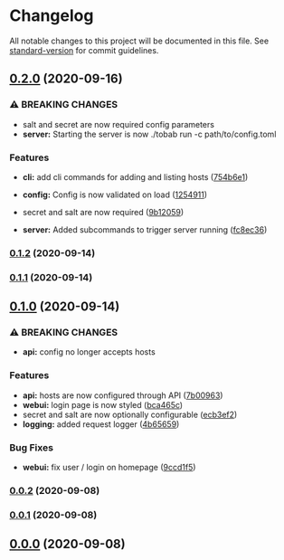 # Changelog

All notable changes to this project will be documented in this file. See [standard-version](https://github.com/conventional-changelog/standard-version) for commit guidelines.

## [0.2.0](https://github.com/gnur/tobab/compare/v0.1.2...v0.2.0) (2020-09-16)


### ⚠ BREAKING CHANGES

* salt and secret are now required config parameters
* **server:** Starting the server is now ./tobab run -c path/to/config.toml

### Features

* **cli:** add cli commands for adding and listing hosts ([754b6e1](https://github.com/gnur/tobab/commit/754b6e1ea90353cace3bb50e85e82c262f2fafe6))
* **config:** Config is now validated on load ([1254911](https://github.com/gnur/tobab/commit/1254911f47a1b5aec70e5292cab790e6e9ad7b73))


* secret and salt are now required ([9b12059](https://github.com/gnur/tobab/commit/9b12059219889a78ec65dc8df58a75d9718950e4))
* **server:** Added subcommands to trigger server running ([fc8ec36](https://github.com/gnur/tobab/commit/fc8ec368814770b77c25bc5934458c49ce53a940))

### [0.1.2](https://github.com/gnur/tobab/compare/v0.1.1...v0.1.2) (2020-09-14)

### [0.1.1](https://github.com/gnur/tobab/compare/v0.1.0...v0.1.1) (2020-09-14)

## [0.1.0](https://github.com/gnur/tobab/compare/v0.0.2...v0.1.0) (2020-09-14)


### ⚠ BREAKING CHANGES

* **api:** config no longer accepts hosts

### Features

* **api:** hosts are now configured through API ([7b00963](https://github.com/gnur/tobab/commit/7b009635ccf2235de7bb7a3f09de3bf37768bb8b))
* **webui:** login page is now styled ([bca465c](https://github.com/gnur/tobab/commit/bca465cb082c188de57df3690ebd8e7e283571a0))
* secret and salt are now optionally configurable ([ecb3ef2](https://github.com/gnur/tobab/commit/ecb3ef2555ed650208747fbfdad0b21e721dc16e))
* **logging:** added request logger ([4b65659](https://github.com/gnur/tobab/commit/4b6565973df0527b57233a9a574f4b7398a9394d))


### Bug Fixes

* **webui:** fix user / login on homepage ([9ccd1f5](https://github.com/gnur/tobab/commit/9ccd1f57a2ef4c01702c1ef52bc0529941ae35b8))

### [0.0.2](https://github.com/gnur/tobab/compare/v0.0.1...v0.0.2) (2020-09-08)

### [0.0.1](https://github.com/gnur/tobab/compare/v0.0.0...v0.0.1) (2020-09-08)

## [0.0.0](https://github.com/gnur/tobab/compare/v0.0.0-mvp...v0.0.0) (2020-09-08)
